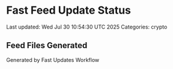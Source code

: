 # Fast Feed Update Status
Last updated: Wed Jul 30 10:54:30 UTC 2025
Categories: crypto

## Feed Files Generated

Generated by Fast Updates Workflow
